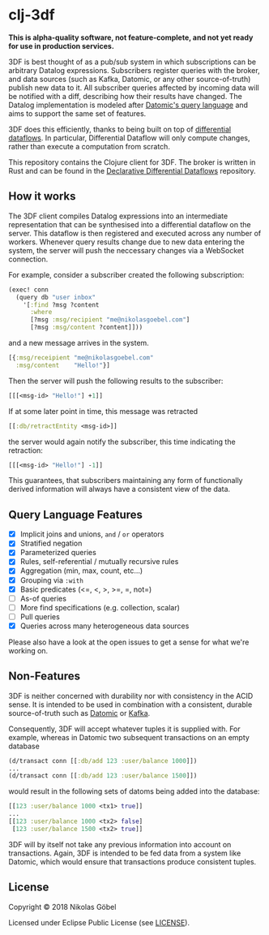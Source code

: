 # clj-3df

**This is alpha-quality software, not feature-complete, and not yet
ready for use in production services.**

3DF is best thought of as a pub/sub system in which subscriptions can
be arbitrary Datalog expressions. Subscribers register queries with
the broker, and data sources (such as Kafka, Datomic, or any other
source-of-truth) publish new data to it. All subscriber queries
affected by incoming data will be notified with a diff, describing how
their results have changed. The Datalog implementation is modeled
after [Datomic's query
language](https://docs.datomic.com/on-prem/query.html) and aims to
support the same set of features.

3DF does this efficiently, thanks to being built on top of
[differential
dataflows](https://github.com/frankmcsherry/differential-dataflow). In
particular, Differential Dataflow will only compute changes, rather
than execute a computation from scratch.

This repository contains the Clojure client for 3DF. The broker is
written in Rust and can be found in the [Declarative Differential
Dataflows](https://github.com/comnik/declarative-dataflow) repository.

## How it works

The 3DF client compiles Datalog expressions into an intermediate
representation that can be synthesised into a differential dataflow on
the server. This dataflow is then registered and executed across any
number of workers. Whenever query results change due to new data
entering the system, the server will push the neccessary changes via a
WebSocket connection.

For example, consider a subscriber created the following subscription:

``` clojure
(exec! conn
  (query db "user inbox" 
    '[:find ?msg ?content
      :where 
      [?msg :msg/recipient "me@nikolasgoebel.com"]
      [?msg :msg/content ?content]]))
```

and a new message arrives in the system.

``` clojure
[{:msg/receipient "me@nikolasgoebel.com"
  :msg/content    "Hello!"}]
```

Then the server will push the following results to the subscriber:

``` clojure
[[[<msg-id> "Hello!"] +1]]
```

If at some later point in time, this message was retracted

``` clojure
[[:db/retractEntity <msg-id>]]
```

the server would again notify the subscriber, this time indicating the
retraction:

``` clojure
[[[<msg-id> "Hello!"] -1]]
```

This guarantees, that subscribers maintaining any form of functionally
derived information will always have a consistent view of the data.

## Query Language Features

- [x] Implicit joins and unions, `and` / `or` operators
- [x] Stratified negation
- [x] Parameterized queries
- [x] Rules, self-referential / mutually recursive rules
- [x] Aggregation (min, max, count, etc...)
- [x] Grouping via `:with`
- [x] Basic predicates (<=, <, >, >=, =, not=)
- [ ] As-of queries
- [ ] More find specifications (e.g. collection, scalar)
- [ ] Pull queries
- [x] Queries across many heterogeneous data sources

Please also have a look at the open issues to get a sense for what
we're working on.

## Non-Features

3DF is neither concerned with durability nor with consistency in the
ACID sense. It is intended to be used in combination with a
consistent, durable source-of-truth such as
[Datomic](https://www.datomic.com/) or
[Kafka](https://kafka.apache.org/).

Consequently, 3DF will accept whatever tuples it is supplied with. For
example, whereas in Datomic two subsequent transactions on an empty
database

``` clojure
(d/transact conn [[:db/add 123 :user/balance 1000]])
...
(d/transact conn [[:db/add 123 :user/balance 1500]])
```

would result in the following sets of datoms being added into the
database:

``` clojure
[[123 :user/balance 1000 <tx1> true]]
...
[[123 :user/balance 1000 <tx2> false]
 [123 :user/balance 1500 <tx2> true]]
```

3DF will by itself not take any previous information into account on
transactions. Again, 3DF is intended to be fed data from a system like
Datomic, which would ensure that transactions produce consistent
tuples.

## License

Copyright © 2018 Nikolas Göbel

Licensed under Eclipse Public License (see [LICENSE](LICENSE)).

